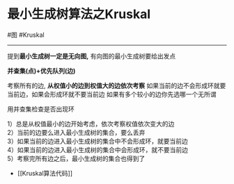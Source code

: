# 最小生成树算法之Kruskal

#图
#Kruskal 


---
提到**最小生成树一定是无向图,** 有向图的最小生成树要给出发点

**并查集(点)+优先队列(边)**


考察所有的边, **从权值小的边到权值大的边依次考察**
如果当前的边不会形成环就要当前边，如果会形成环就不要当前边
如果有多个较小的边你先选哪一个无所谓

用并查集检查是否出现环


1）总是从权值最小的边开始考虑，依次考察权值依次变大的边  
2）当前的边要么进入最小生成树的集合，要么丢弃  
3）如果当前的边进入最小生成树的集合中不会形成环，就要当前边  
4）如果当前的边进入最小生成树的集合中会形成环，就不要当前边  
5）考察完所有边之后，最小生成树的集合也得到了  

- [[Kruskal算法代码]]